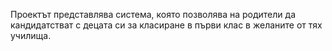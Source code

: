 Проектът представлява система, която позволява на родители да кандидатстват с децата си за класиране в първи клас в желаните от тях училища.
